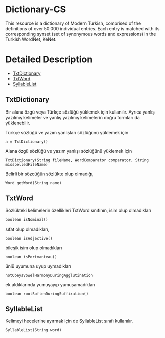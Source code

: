 # Dictionary-CS

This resource is a dictionary of Modern Turkish, comprised of the definitions of over 50.000 individual entries. Each entry is matched with its corresponding synset (set of synonymous words and expressions) in the Turkish WordNet, KeNet.

Detailed Description
============
+ [TxtDictionary](#txtdictionary)
+ [TxtWord](#txtword)
+ [SyllableList](#syllablelist)

## TxtDictionary

Bir alana özgü veya Türkçe sözlüğü yüklemek için kullanılır. Ayrıca yanlış yazılmış
kelimeler ve yanlış yazılmış kelimelerin doğru formları da yüklenebilir.

Türkçe sözlüğü ve yazım yanlışları sözlüğünü yüklemek için

	a = TxtDictionary()
	
Alana özgü sözlüğü ve yazım yanlışı sözlüğünü yüklemek için

	TxtDictionary(String fileName, WordComparator comparator, String misspelledFileName)

Belirli bir sözcüğün sözlükte olup olmadığı,

	Word getWord(String name)

## TxtWord

Sözlükteki kelimelerin özellikleri TxtWord sınıfının, isim olup olmadıkları

	boolean isNominal()

sıfat olup olmadıkları,

	boolean isAdjective()

bileşik isim olup olmadıkları

	boolean isPortmanteau()

ünlü uyumuna uyup uymadıkları

	notObeysVowelHarmonyDuringAgglutination

ek aldıklarında yumuşayıp yumuşamadıkları

	boolean rootSoftenDuringSuffixation()

## SyllableList

Kelimeyi hecelerine ayırmak için de SyllableList sınıfı kullanılır.

	SyllableList(String word)
